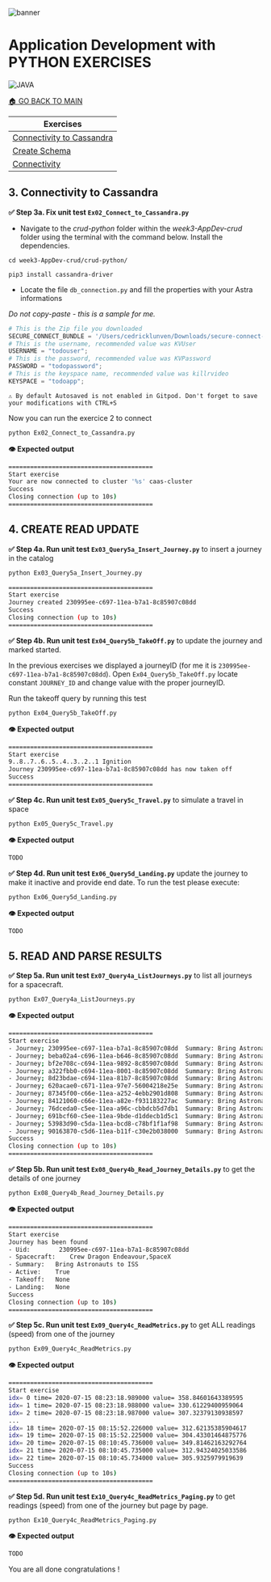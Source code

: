 
![banner](https://raw.githubusercontent.com/DataStax-Academy/cassandra-workshop-series/master/materials/images/banner2.png)

# Application Development with PYTHON EXERCISES

![JAVA](https://raw.githubusercontent.com/DataStax-Academy/cassandra-workshop-series/master/materials/images/logo-python.png)

[🏠 GO BACK TO MAIN](./README.MD)

| Exercises |
|---|
| [Connectivity to Cassandra](#3-connectivity-to-cassandra) |
| [Create Schema](#4-create-read-update) |
| [Connectivity](#5-read-and-parse-results) |


## 3. Connectivity to Cassandra 

**✅ Step 3a. Fix unit test `Ex02_Connect_to_Cassandra.py`**


- Navigate to the _crud-python_ folder within the _week3-AppDev-crud_ folder using the terminal with the command below. Install the dependencies.

```
cd week3-AppDev-crud/crud-python/

pip3 install cassandra-driver
```

- Locate the file `db_connection.py` and fill the properties with your Astra informations

*Do not copy-paste - this is a sample for me.*

```python
# This is the Zip file you downloaded
SECURE_CONNECT_BUNDLE = '/Users/cedricklunven/Downloads/secure-connect-devworkshopdb.zip'
# This is the username, recommended value was KVUser
USERNAME = "todouser";
# This is the password, recommended value was KVPassword
PASSWORD = "todopassword";
# This is the keyspace name, recommended value was killrvideo
KEYSPACE = "todoapp"; 
```

```
⚠️ By default Autosaved is not enabled in Gitpod. Don't forget to save your modifications with CTRL+S
```

Now you can run the exercice 2 to connect

```bash
python Ex02_Connect_to_Cassandra.py 
```

**👁️ Expected output**

```bash
========================================
Start exercise
Your are now connected to cluster '%s' caas-cluster
Success
Closing connection (up to 10s)
========================================
```

## 4. CREATE READ UPDATE

**✅ Step 4a. Run unit test `Ex03_Query5a_Insert_Journey.py`** to insert a journey in the catalog


```bash
python Ex03_Query5a_Insert_Journey.py 
```

```bash
========================================
Start exercise
Journey created 230995ee-c697-11ea-b7a1-8c85907c08dd
Success
Closing connection (up to 10s)
========================================
```

**✅ Step 4b. Run unit test `Ex04_Query5b_TakeOff.py`** to update the journey and marked started.

In the previous exercises we displayed a journeyID (for me it is `230995ee-c697-11ea-b7a1-8c85907c08dd`). Open `Ex04_Query5b_TakeOff.py` locate constant `JOURNEY_ID` and change value with the proper journeyID. 

Run the takeoff query by running this test

```bash
python Ex04_Query5b_TakeOff.py
```

**👁️ Expected output**

```bash
========================================
Start exercise
9..8..7..6..5..4..3..2..1 Ignition
Journey 230995ee-c697-11ea-b7a1-8c85907c08dd has now taken off
Success
========================================

```

**✅ Step 4c. Run unit test `Ex05_Query5c_Travel.py`** to simulate a travel in space


```bash
python Ex05_Query5c_Travel.py 
```

**👁️ Expected output**

```bash
TODO
```

**✅ Step 4d. Run unit test `Ex06_Query5d_Landing.py`** update the journey to make it inactive and provide end date. To run the test please execute:

```bash
python Ex06_Query5d_Landing.py 
```

**👁️ Expected output**

```bash
TODO
```

## 5. READ AND PARSE RESULTS

**✅ Step 5a. Run unit test `Ex07_Query4a_ListJourneys.py`** to list all journeys for a 
spacecraft.

```bash
python Ex07_Query4a_ListJourneys.py 
```

**👁️ Expected output**

```bash
========================================
Start exercise
- Journey; 230995ee-c697-11ea-b7a1-8c85907c08dd  Summary: Bring Astronauts to ISS
- Journey; beba02a4-c696-11ea-b646-8c85907c08dd  Summary: Bring Astronauts to ISS
- Journey; bf2e708c-c694-11ea-9892-8c85907c08dd  Summary: Bring Astronauts to ISS
- Journey; a322fbb0-c694-11ea-8001-8c85907c08dd  Summary: Bring Astronauts to ISS
- Journey; 8d23bdae-c694-11ea-81b7-8c85907c08dd  Summary: Bring Astronauts to ISS
- Journey; 620acae0-c671-11ea-97e7-56004218e25e  Summary: Bring Astronauts to ISS
- Journey; 87345f00-c66e-11ea-a252-4ebb2901d808  Summary: Bring Astronauts to ISS
- Journey; 84121060-c66e-11ea-a82e-f931183227ac  Summary: Bring Astronauts to ISS
- Journey; 76dceda0-c5ee-11ea-a96c-cbbdcb5d7db1  Summary: Bring Astronauts to ISS
- Journey; 691bcf60-c5ee-11ea-9bde-d1ddecb1d5c1  Summary: Bring Astronauts to ISS
- Journey; 53983d90-c5da-11ea-bcd8-c78bf1f1af98  Summary: Bring Astronauts to ISS
- Journey; 90163870-c5d6-11ea-b11f-c30e2b038000  Summary: Bring Astronauts to ISS
Success
Closing connection (up to 10s)
========================================
```

**✅ Step 5b. Run unit test `Ex08_Query4b_Read_Journey_Details.py`** to get the details of one journey

```bash
python Ex08_Query4b_Read_Journey_Details.py 
```

**👁️ Expected output**

```bash
========================================
Start exercise
Journey has been found
- Uid:		  230995ee-c697-11ea-b7a1-8c85907c08dd
- Spacecraft:	 Crew Dragon Endeavour,SpaceX
- Summary:	 Bring Astronauts to ISS
- Active:	 True
- Takeoff:	 None
- Landing:	 None
Success
Closing connection (up to 10s)
========================================
```

**✅ Step 5c. Run unit test `Ex09_Query4c_ReadMetrics.py`** to get ALL readings (speed) from one of the journey

```bash
python Ex09_Query4c_ReadMetrics.py 
```

**👁️ Expected output**

```bash
========================================
Start exercise
idx= 0 time= 2020-07-15 08:23:18.989000 value= 358.84601643389595
idx= 1 time= 2020-07-15 08:23:18.988000 value= 330.61229400959064
idx= 2 time= 2020-07-15 08:23:18.987000 value= 307.32379130938597
...
idx= 18 time= 2020-07-15 08:15:52.226000 value= 312.62135385904617
idx= 19 time= 2020-07-15 08:15:52.225000 value= 304.43301464875776
idx= 20 time= 2020-07-15 08:10:45.736000 value= 349.81462163292764
idx= 21 time= 2020-07-15 08:10:45.735000 value= 312.94324025033586
idx= 22 time= 2020-07-15 08:10:45.734000 value= 305.9325979919639
Success
Closing connection (up to 10s)
========================================
```

**✅ Step 5d. Run unit test `Ex10_Query4c_ReadMetrics_Paging.py`** to get readings (speed) from one of the journey but page by page.

```bash
python Ex10_Query4c_ReadMetrics_Paging.py 
```

**👁️ Expected output**

```bash
TODO
```

You are all done congratulations !






